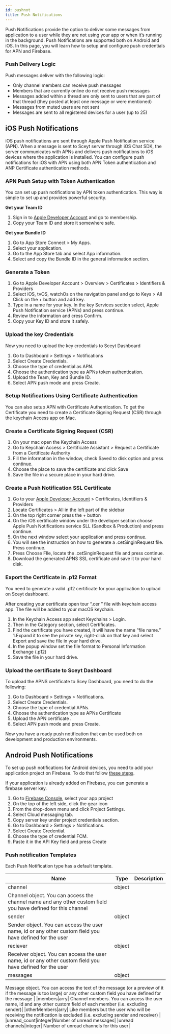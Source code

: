 ```yaml
---
id: pushnot
title: Push Notifications
---
```



Push Notifications provide the option to deliver some messages from application to a user while they are not using your app or when it’s running in the background. Push Notifications are supported both on Android and iOS. In this page, you will learn how to setup and configure push credentials for APN and Firebase.

### Push Delivery Logic ###

Push messages deliver with the following logic:

* Only channel members can receive push messages
* Members that are currently online do not receive push messages
* Messages added within a thread are only sent to users that are part of that thread (they posted at least one message or were mentioned)
* Messages from muted users are not sent
* Messages are sent to all registered devices for a user (up to 25)

## iOS Push Notifications ##

iOS push notifications are sent through Apple Push Notification service (APN). When a message is sent to Sceyt server through iOS Chat SDK, the server communicates with APNs and delivers push notifications to iOS devices where the application is installed.
You can configure push notifications for iOS with APN using both APN Token authentication and ANP Certificate authentication methods.

### APN Push Setup with Token Authentication ###

You can set up push notifications by APN token authentication. This way is simple to set up and provides powerful security.

<strong> Get your Team ID </strong>

1. Sign in to [Apple Developer Account](https://idmsa.apple.com/IDMSWebAuth/signin?appIdKey=891bd3417a7776362562d2197f89480a8547b108fd934911bcbea0110d07f757&path=%2Faccount%2F&rv=1) and go to membership. 
1. Copy your Team ID and store it somewhere safe.

<strong> Get your Bundle ID </strong>

1. Go to App Store Connect > My Apps.
1. Select your application.
1. Go to the App Store tab and select App information.
1. Select and copy the Bundle ID in the general information section.

### Generate a Token ###

1. Go to Apple Developer Account > Overview > Certificates > Identifiers & Providers
1. Select iOS, tvOS, watchOs on the navigation panel and go to Keys > All
Click on the + button and add key.
1. Type in a name for your key. In the key Services section select, Apple Push Notification service (APNs) and press continue.
1. Review the information and cress Confirm.
1. Copy your Key ID and store it safely.


### Upload the key Credentials ###

Now you need to upload the key credentials to Sceyt Dashboard

1. Go to Dashboard > Settings > Notifications
1. Select Create Credentials.
1. Choose the type of credential as APN.
1. Choose the authentication type as APNs token authentication.
1. Upload the Team, Key and Bundle ID.
1. Select APN push mode and press Create. 

### Setup Notifications Using Certificate Authentication ###

You can also setup APN with Certificate Authentication. To get  the Certificate you need to  create a Certificate Signing Request (CSR) through the keychain Access app on Mac.

### Create a Certificate Signing Request (CSR) ###

1. On your mac open the Keychain Access
1. Go to Keychain Access > Certificate Assistant > Request a Certificate from a Certificate Authority
1. Fill the information in the window, check Saved to disk option and press continue.
1. Choose the place to save the certificate and click Save 
1. Save the file in a secure place in your hard drive.

### Create a Push Notification SSL Certificate ###

1. Go to your [Apple Developer Account](https://idmsa.apple.com/IDMSWebAuth/signin?appIdKey=891bd3417a7776362562d2197f89480a8547b108fd934911bcbea0110d07f757&path=%2Faccount%2F&rv=1) > Certificates, Identifiers & Providers
1. Locate Certificates > All in the left part of the sidebar
1. On the top right corner press the + button
1. On the iOS certificate window under the developer section choose Apple Push  Notifications  service SLL (Sandbox & Production) and press continue.
1. On the next window select your application and press continue.
1. You will see the instruction on how to generate a .cetSinginRequest file. Press continue.
1. Press Choose FIle, locate  the .cetSinginRequest file and press continue.
1. Download the generated APNS SSL certificate and save it to your hard disk.

### Export the Certificate in .p12 Format ###

You need to generate a valid .p12 certificate for your application to upload on Sceyt dashboard. 

After creating your certificate open tour  “.cer ”  file with keychain access app. The file will be added to your macOS keychain.

1. In the Keychain Access app select Keychains > Login.
1. Then in the Category section, select Certificates.
1. Find the certificate you have created, it will have the name ”file name.”
1.Expand it to see the private key, right-click on that key and select Export and save the file in your hard drive.
1. In the popup window set the file format to Personal Information Exchange (.p12)
1. Save the file in your hard drive.

### Upload the certificate to Sceyt Dashboard ###

To upload the APNS certificate to Scey Dashboard, you need to do the following:

1. Go to Dashboard > Settings > Notifications.
1. Select Create Credentials.
1. Choose the type of credential APNs.
1. Choose the authentication type as APNs Certificate 
1. Upload the APN certificate .
1. Select APN push mode and press Create. 

Now you have a ready push notification that can be used both on development and production environments.

## Android Push Notifications ##

To set up push notifications for Android devices, you need to add your application project on  Firebase. To do that follow [these steps](https://firebase.google.com/docs/projects/learn-more?authuser=0). 

If your application is already added on Firebase, you can generate a firebase server key.

1. Go to [Firebase Console](https://console.firebase.google.com/u/0/), select your app project 
1. On the top of the left side, click the gear icon 
1. From the drop-down menu and click Project Settings.
1. Select Cloud messaging tab.
1. Copy server key under project credentials section. 
1. Go to Dashboard > Settings > Notifications.
1. Select Create Credential.
1. Choose the type of credential FCM.
1. Paste it in the API Key field and press Create


### Push notification Templates ### 

Each Push Notification type has a default template.

|Name|Type|Description|
|---|---|---|
|channel|object|
Channel object. You can access the channel name and any other custom field you have defined for this channel|
|sender|object|
Sender object. You can access the user name, id or any other custom field you have defined for the user|
|reciever|object|
Receiver object. You can access the user name, id or any other custom field you have defined for the user|
|messages|object|
Message object. You can access the text of the message (or a preview of it if the message is too large) or any other custom field you have defined for the message
|
|members|arry|
Channel members. You can access the user name, id and any other custom field of each member (i.e. excluding sender)|
|otherMembers|arry|
Like members but the user who will be receiving the notification is excluded (i.e. excluding sender and receiver) |
|unread_count|integer|Number of unread messages|
|unread channels|integer|
Number of unread channels for this user|





